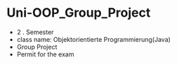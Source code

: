 # Uni-OOP_Group_Project
- 2 . Semester 
- class name: Objektorientierte Programmierung(Java)
- Group Project
- Permit for the exam
